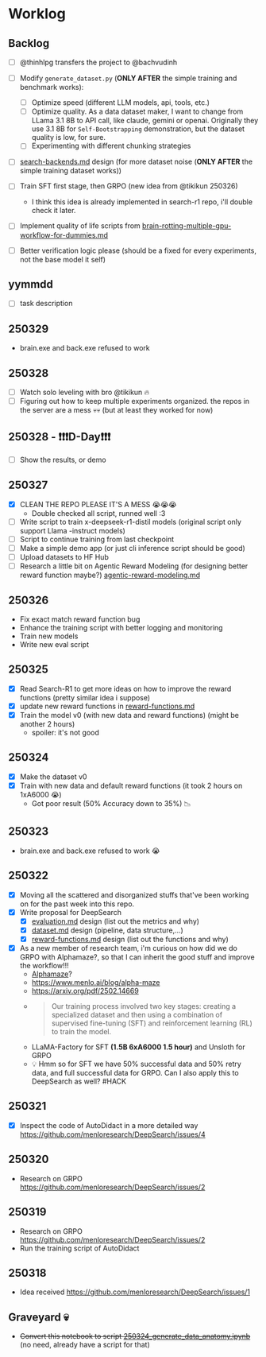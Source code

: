 # Worklog

## Backlog

- [ ] @thinhlpg transfers the project to @bachvudinh
- [ ] Modify `generate_dataset.py` (**ONLY AFTER** the simple training and benchmark works):
    - [ ] Optimize speed (different LLM models, api, tools, etc.)
    - [ ] Optimize quality. As a data dataset maker, I want to change from LLama 3.1 8B to API call, like claude, gemini or openai. Originally they use 3.1 8B for `Self-Bootstrapping` demonstration, but the dataset quality is low, for sure.
    - [ ] Experimenting with different chunking strategies
- [ ] [search-backends.md](search-backends.md) design (for more dataset noise (**ONLY AFTER** the simple training dataset works))

- [ ] Train SFT first stage, then GRPO (new idea from @tikikun 250326)
    - I think this idea is already implemented in search-r1 repo, i'll double check it later.
- [ ]  Implement quality of life scripts from [brain-rotting-multiple-gpu-workflow-for-dummies.md](brain-rotting-multiple-gpu-workflow-for-dummies.md)
- [ ] Better verification logic please (should be a fixed for every experiments, not the base model it self)

## yymmdd

- [ ] task description

## 250329

- brain.exe and back.exe refused to work

## 250328

- [ ] Watch solo leveling with bro  @tikikun 🔥
- [ ] Figuring out how to keep multiple experiments organized. the repos in the server are a mess 💀💀 (but at least they worked for now)

## 250328 - ❗❗❗D-Day❗❗❗

- [ ] Show the results, or demo

## 250327

- [x] CLEAN THE REPO PLEASE IT'S A MESS 😭😭😭
    - Double checked all script, runned well :3
- [ ] Write script to train x-deepseek-r1-distil models (original script only support Llama -instruct models)
- [ ] Script to continue training from last checkpoint
- [ ] Make a simple demo app (or just cli inference script should be good)
- [ ] Upload datasets to HF Hub
- [ ] Research a little bit on Agentic Reward Modeling (for designing better reward function maybe?) [agentic-reward-modeling.md](agentic-reward-modeling.md)

## 250326

- Fix exact match reward function bug
- Enhance the training script with better logging and monitoring
- Train new models
- Write new eval script

## 250325

- [x] Read Search-R1 to get more ideas on how to improve the reward functions (pretty similar idea i suppose)
- [x] update new reward functions in [reward-functions.md](reward-functions.md)
- [x] Train the model v0 (with new data and reward functions) (might be another 2 hours)
    - spoiler: it's not good

## 250324

- [x] Make the dataset v0
- [x] Train with new data and default reward functions (it took 2 hours on 1xA6000 😭)
    - Got poor result (50% Accuracy down to 35%) 📉

## 250323

- brain.exe and back.exe refused to work 😭

## 250322

- [x] Moving all the scattered and disorganized stuffs that've been working on for the past week into this repo.
- [x] Write  proposal for DeepSearch
    - [x] [evaluation.md](evaluation.md) design (list out the metrics and why)
    - [x] [dataset.md](dataset.md) design (pipeline, data structure,...)
    - [x] [reward-functions.md](reward-functions.md) design (list out the functions and why)
- [x] As a new member of research team, i'm curious on how did we do GRPO with Alphamaze?, so that I can inherit the good stuff and improve the workflow!!!
    - [Alphamaze](https://github.com/menloresearch/visual-thinker)?
    - <https://www.menlo.ai/blog/alpha-maze>
    - <https://arxiv.org/pdf/2502.14669>
    - > Our training process involved two key stages: creating a specialized dataset and then using a combination of supervised fine-tuning (SFT) and reinforcement learning (RL) to train the model.
    - LLaMA-Factory for SFT **(1.5B 6xA6000 1.5 hour)** and Unsloth for GRPO
    - 💡 Hmm so for SFT we have 50% successful data and 50% retry data, and full successful data for GRPO. Can I also apply this to DeepSearch as well? #HACK

## 250321

- [x] Inspect the code of AutoDidact in a more detailed way <https://github.com/menloresearch/DeepSearch/issues/4>

## 250320

- Research on GRPO <https://github.com/menloresearch/DeepSearch/issues/2>

## 250319

- Research on GRPO <https://github.com/menloresearch/DeepSearch/issues/2>
- Run the training script of AutoDidact

## 250318

- Idea received <https://github.com/menloresearch/DeepSearch/issues/1>

## Graveyard 💀

- ~~Convert this notebook to script [250324_generate_data_anatomy.ipynb](../notebooks/250324_generate_data_anatomy.ipynb)~~ (no need, already have a script for that)
